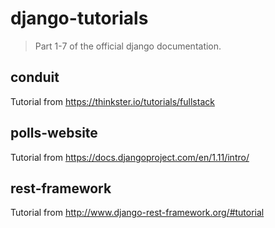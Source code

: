 # django-tutorials
> Part 1-7 of the official django documentation.

## conduit
Tutorial from https://thinkster.io/tutorials/fullstack

## polls-website
Tutorial from https://docs.djangoproject.com/en/1.11/intro/

## rest-framework
Tutorial from http://www.django-rest-framework.org/#tutorial